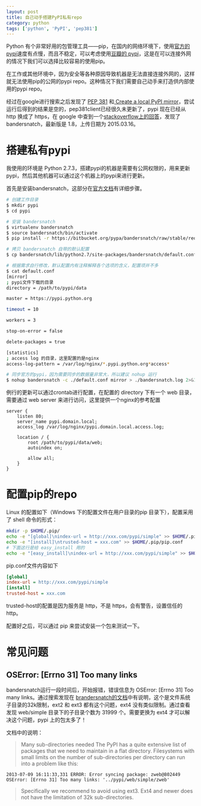 ```yaml
---
layout: post
title: 自己动手搭建PyPI私有repo
category: python
tags: ['python', 'PyPI', 'pep381']
---
```


Python 有个非常好用的包管理工具——pip，在国内的网络环境下，使用[官方的 pypi](https://pypi.python.org/simple/)速度有点慢，而且不稳定，可以考虑使用[豆瓣的 pypi](http://pypi.douban.com/simple/)，这是在可以连接外网的情况下我们可以选择比较容易的使用pip。

在工作或其他环境中，因为安全等各种原因导致机器是无法直接连接外网的，这样就无法使用pip的公网的pypi repo。这种情况下我们需要自己动手来打造供内部使用的pypi repo。

经过在google进行搜索之后发现了 [PEP 381](https://www.python.org/dev/peps/pep-0381/) 和[ Create a local PyPI mirror](https://aboutsimon.com/2012/02/24/create-a-local-pypi-mirror/)，尝试运行后得到的结果是空的，pep381client已经很久未更新了，pypi 现在已经从 http 换成了 https，在 google 中查到一个[stackoverflow上的回答](http://stackoverflow.com/questions/17667835/pep381clientpep381run-wont-download-packages-from-the-official-pypi-server)，发现了 bandersnatch，最新版是 1.8，上传日期为 2015.03.16。

# 搭建私有pypi

我使用的环境是 Python 2.7.3，搭建pypi的机器是需要有公网权限的，用来更新pypi，然后其他机器可以通过这个机器上的pypi来进行更新。

首先是安装bandersnatch，这部分在[官方文档](https://pypi.python.org/pypi/bandersnatch#installation)有详细步骤。

```bash
# 创建工作目录
$ mkdir pypi
$ cd pypi

# 安装 bandersnatch
$ virtualenv bandersnatch
$ source bandersnatch/bin/activate
$ pip install -r https://bitbucket.org/pypa/bandersnatch/raw/stable/requirements.txt

# 拷贝 bandersnatch 自带的默认配置
$ cp bandersnatch/lib/python2.7/site-packages/bandersnatch/default.conf .

# 根据需求自行修改，默认配置内有注释解释各个选项的含义，配置项并不多
$ cat default.conf
[mirror]
; pypi文件下载的目录
directory = /path/to/pypi/data

master = https://pypi.python.org

timeout = 10

workers = 3

stop-on-error = false

delete-packages = true

[statistics]
; access log 的目录，这里配置的是nginx
access-log-pattern = /var/log/nginx/*.pypi.python.org*access*

# 同步官方的pypi，因为需要同步的数据量非常大，所以建议 nohup 运行
$ nohup bandersnatch -c ./default.conf mirror > ./bandersnatch.log 2>&1 &
```

例行的更新可以通过crontab进行配置，在配置的 directory 下有一个 web 目录，需要通过 web server 来进行访问，这里提供一个nginx的参考配置

```
server {
    listen 80;
    server_name pypi.domain.local;
    access_log /var/log/nginx/pypi.domain.local.access.log;

    location / {
        root /path/to/pypi/data/web;
        autoindex on;

        allow all;
    }
}
```

# 配置pip的repo

Linux 的配置如下（Windows 下的配置文件在用户目录的pip 目录下），配置采用了 shell 命令的形式：

```bash
mkdir -p $HOME/.pip/
echo -e "[global]\nindex-url = http://xxx.com/pypi/simple" >> $HOME/.pip/pip.conf
echo -e "[install]\ntrusted-host = xxx.com" >> $HOME/.pip/pip.conf
# 下面这行是给 easy_install 用的
echo -e "[easy_install]\nindex-url = http://xxx.com/pypi/simple" >> $HOME/.pydistutils.cfg
```

pip.conf文件内容如下

```ini
[global]
index-url = http://xxx.com/pypi/simple
[install]
trusted-host = xxx.com
```

trusted-host的配置是因为服务是 http，不是 https，会有警告，设置信任的 http。

配置好之后，可以通过 pip 来尝试安装一个包来测试一下。

# 常见问题

## OSError: [Errno 31] Too many links
bandersnatch运行一段时间后，开始报错，错误信息为 OSError: [Errno 31] Too many links。通过搜索发现在 [brandersnatch的文档](https://pypi.python.org/pypi/bandersnatch#operational-notes)中有说明，这个是文件系统子目录的32k限制，ext2 和 ext3 都有这个问题，ext4 没有类似限制。通过查看发现 web/simple 目录下的子目录个数为 31999 个。需要更换为 ext4 才可以解决这个问题，pypi 上的包太多了！

文档中的说明：

>Many sub-directories needed
>The PyPI has a quite extensive list of packages that we need to maintain in a flat directory. Filesystems with small limits on the number of sub-directories per directory can run into a problem like this:

```
2013-07-09 16:11:33,331 ERROR: Error syncing package: zweb@802449
OSError: [Errno 31] Too many links: '../pypi/web/simple/zweb'
```
>Specifically we recommend to avoid using ext3. Ext4 and newer does not have the limitation of 32k sub-directories.
